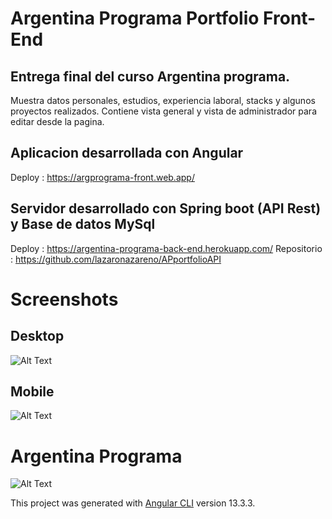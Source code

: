 # Argentina Programa Portfolio Front-End
## Entrega final del curso Argentina programa.

Muestra datos personales, estudios, experiencia laboral, stacks y algunos proyectos realizados.
Contiene vista general y vista de administrador para editar desde la pagina.

## Aplicacion desarrollada con Angular 
Deploy : https://argprograma-front.web.app/
## Servidor desarrollado con Spring boot (API Rest) y Base de datos MySql
Deploy : https://argentina-programa-back-end.herokuapp.com/
Repositorio : https://github.com/lazaronazareno/APportfolioAPI

# Screenshots

## Desktop
![Alt Text](https://i.ibb.co/JyVKbK1/argprograma-desktop.webp)

## Mobile
![Alt Text](https://i.ibb.co/DK9QFN2/argprograma-mobile.webp)

# Argentina Programa
![Alt Text](https://i.ibb.co/0sjtpFJ/Dise-o-sin-t-tulo-15-1.png)

This project was generated with [Angular CLI](https://github.com/angular/angular-cli) version 13.3.3.
